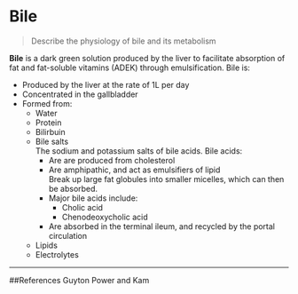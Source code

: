 # Bile
> Describe the physiology of bile and its metabolism

**Bile** is a dark green solution produced by the liver to facilitate absorption of fat and fat-soluble vitamins (ADEK) through emulsification. Bile is:
* Produced by the liver at the rate of 1L per day
* Concentrated in the gallbladder
* Formed from:
  * Water
  * Protein
  * Bilirbuin
  * Bile salts  
  The sodium and potassium salts of bile acids. Bile acids:
    * Are are produced from cholesterol
    * Are amphipathic, and act as emulsifiers of lipid  
    Break up large fat globules into smaller micelles, which can then be absorbed.
    * Major bile acids include:
      * Cholic acid
      * Chenodeoxycholic acid
    * Are absorbed in the terminal ileum, and recycled by the portal circulation
  * Lipids
  * Electrolytes

---
##References
Guyton
Power and Kam
